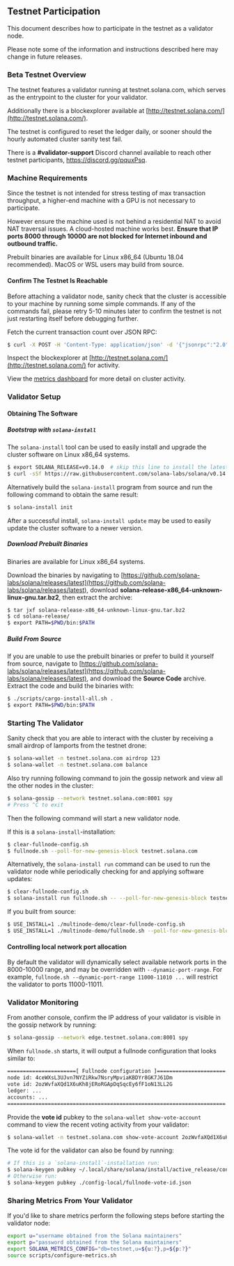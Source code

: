 ## Testnet Participation
This document describes how to participate in the testnet as a
validator node.

Please note some of the information and instructions described here may change
in future releases.

### Beta Testnet Overview
The testnet features a validator running at testnet.solana.com, which
serves as the entrypoint to the cluster for your validator.

Additionally there is a blockexplorer available at
[http://testnet.solana.com/](http://testnet.solana.com/).

The testnet is configured to reset the ledger daily, or sooner
should the hourly automated cluster sanity test fail.

There is a **#validator-support** Discord channel available to reach other
testnet participants, https://discord.gg/pquxPsq.

### Machine Requirements
Since the testnet is not intended for stress testing of max transaction
throughput, a higher-end machine with a GPU is not necessary to participate.

However ensure the machine used is not behind a residential NAT to avoid NAT
traversal issues.  A cloud-hosted machine works best.  **Ensure that IP ports
8000 through 10000 are not blocked for Internet inbound and outbound traffic.**

Prebuilt binaries are available for Linux x86_64 (Ubuntu 18.04 recommended).
MacOS or WSL users may build from source.

#### Confirm The Testnet Is Reachable
Before attaching a validator node, sanity check that the cluster is accessible
to your machine by running some simple commands.  If any of the commands fail,
please retry 5-10 minutes later to confirm the testnet is not just restarting
itself before debugging further.

Fetch the current transaction count over JSON RPC:
```bash
$ curl -X POST -H 'Content-Type: application/json' -d '{"jsonrpc":"2.0","id":1, "method":"getTransactionCount"}' http://testnet.solana.com:8899
```

Inspect the blockexplorer at [http://testnet.solana.com/](http://testnet.solana.com/) for activity.

View the [metrics dashboard](
https://metrics.solana.com:3000/d/testnet-beta/testnet-monitor-beta?var-testnet=testnet)
for more detail on cluster activity.

### Validator Setup
#### Obtaining The Software
##### Bootstrap with `solana-install`

The `solana-install` tool can be used to easily install and upgrade the cluster
software on Linux x86_64 systems.

```bash
$ export SOLANA_RELEASE=v0.14.0  # skip this line to install the latest release
$ curl -sSf https://raw.githubusercontent.com/solana-labs/solana/v0.14.0/install/solana-install-init.sh | sh -s
```

Alternatively build the `solana-install` program from source and run the
following command to obtain the same result:
```bash
$ solana-install init
```

After a successful install, `solana-install update` may be used to easily update the cluster
software to a newer version.

##### Download Prebuilt Binaries
Binaries are available for Linux x86_64 systems.

Download the binaries by navigating to
[https://github.com/solana-labs/solana/releases/latest](https://github.com/solana-labs/solana/releases/latest),
download **solana-release-x86_64-unknown-linux-gnu.tar.bz2**, then extract the
archive:
```bash
$ tar jxf solana-release-x86_64-unknown-linux-gnu.tar.bz2
$ cd solana-release/
$ export PATH=$PWD/bin:$PATH
```
##### Build From Source
If you are unable to use the prebuilt binaries or prefer to build it yourself
from source, navigate to
[https://github.com/solana-labs/solana/releases/latest](https://github.com/solana-labs/solana/releases/latest),
and download the **Source Code** archive.  Extract the code and build the
binaries with:
```bash
$ ./scripts/cargo-install-all.sh .
$ export PATH=$PWD/bin:$PATH
```

### Starting The Validator
Sanity check that you are able to interact with the cluster by receiving a small
airdrop of lamports from the testnet drone:
```bash
$ solana-wallet -n testnet.solana.com airdrop 123
$ solana-wallet -n testnet.solana.com balance
```

Also try running following command to join the gossip network and view all the other nodes in the cluster:
```bash
$ solana-gossip --network testnet.solana.com:8001 spy
# Press ^C to exit
```

Then the following command will start a new validator node.

If this is a `solana-install`-installation:
```bash
$ clear-fullnode-config.sh
$ fullnode.sh --poll-for-new-genesis-block testnet.solana.com
```

Alternatively, the `solana-install run` command can be used to run the validator
node while periodically checking for and applying software updates:
```bash
$ clear-fullnode-config.sh
$ solana-install run fullnode.sh -- --poll-for-new-genesis-block testnet.solana.com
```

If you built from source:
```bash
$ USE_INSTALL=1 ./multinode-demo/clear-fullnode-config.sh
$ USE_INSTALL=1 ./multinode-demo/fullnode.sh --poll-for-new-genesis-block testnet.solana.com
```

#### Controlling local network port allocation
By default the validator will dynamically select available network ports in the
8000-10000 range, and may be overridden with `--dynamic-port-range`.  For
example, `fullnode.sh --dynamic-port-range 11000-11010 ...` will restrict the
validator to ports 11000-11011.

### Validator Monitoring
From another console, confirm the IP address of your validator is visible in the
gossip network by running:
```bash
$ solana-gossip --network edge.testnet.solana.com:8001 spy
```

When `fullnode.sh` starts, it will output a fullnode configuration that looks
similar to:
```bash
======================[ Fullnode configuration ]======================
node id: 4ceWXsL3UJvn7NYZiRkw7NsryMpviaKBDYr8GK7J61Dm
vote id: 2ozWvfaXQd1X6uKh8jERoRGApDqSqcEy6fF1oN13LL2G
ledger: ...
accounts: ...
======================================================================
```

Provide the **vote id** pubkey to the `solana-wallet show-vote-account` command to view
the recent voting activity from your validator:
```bash
$ solana-wallet -n testnet.solana.com show-vote-account 2ozWvfaXQd1X6uKh8jERoRGApDqSqcEy6fF1oN13LL2G
```

The vote id for the validator can also be found by running:
```bash
# If this is a `solana-install`-installation run:
$ solana-keygen pubkey ~/.local/share/solana/install/active_release/config-local/fullnode-vote-id.json
# Otherwise run:
$ solana-keygen pubkey ./config-local/fullnode-vote-id.json
```

### Sharing Metrics From Your Validator
If you'd like to share metrics perform the following steps before starting the
validator node:
```bash
export u="username obtained from the Solana maintainers"
export p="password obtained from the Solana maintainers"
export SOLANA_METRICS_CONFIG="db=testnet,u=${u:?},p=${p:?}"
source scripts/configure-metrics.sh
```
